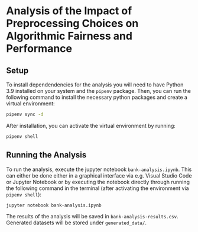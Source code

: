 # Analysis of the Impact of Preprocessing Choices on Algorithmic Fairness and Performance

## Setup

To install dependendencies for the analysis you will need to have Python 3.9 installed on your system and the `pipenv` package. Then, you can run the following command to install the necessary python packages and create a virtual environment:

```bash
pipenv sync -d
```

After installation, you can activate the virtual environment by running:

```bash
pipenv shell
```

## Running the Analysis

To run the analysis, execute the jupyter notebook `bank-analysis.ipynb`. This can either be done either in a graphical interface via e.g. Visual Studio Code or Jupyter Notebook or by executing the notebook directly through running the following command in the terminal (after activating the environment via `pipenv shell`):

```bash
jupyter notebook bank-analysis.ipynb
```

The results of the analysis will be saved in `bank-analysis-results.csv`. Generated datasets will be stored under `generated_data/`.
